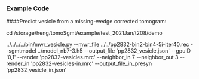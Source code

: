 ### Example Code
####Predict vesicle from a missing-wedge corrected tomogram:

cd /storage/heng/tomoSgmt/example/test_2021Jan/t208/demo

../../../../bin/mwr_vesicle.py --mwr_file ../../pp2832-bin2-bin4-5i-iter40.rec --sgmtmodel ../model_nb7-3.h5 --output_file 'pp2832_vesicle.json'  --gpuID '0,1' --render 'pp2832-vesicles.mrc' --neighbor_in 7 --neighbor_out 3 --render_in 'pp2832-vesicles-in.mrc' --output_file_in_presyn 'pp2832_vesicle_in.json'
